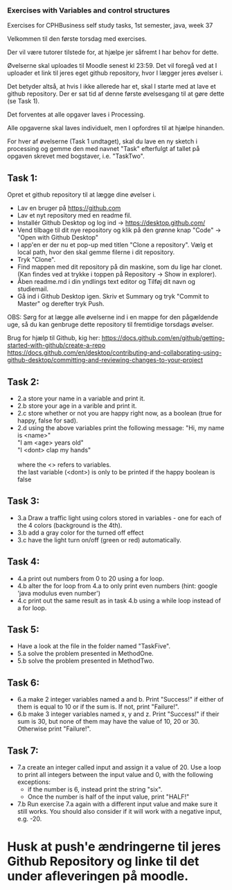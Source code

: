 ### Exercises with Variables and control structures
Exercises for CPHBusiness self study tasks, 1st semester, java, week 37


Velkommen til den første torsdag med exercises. 

Der vil være tutorer tilstede for, at hjælpe jer såfremt I har behov for dette. 

Øvelserne skal uploades til Moodle senest kl 23:59. 
Det vil foregå ved at I uploader et link til jeres eget github repository, hvor I lægger jeres øvelser i. 

Det betyder altså, at hvis I ikke allerede har et, skal I starte med at lave et github repository. Der er sat tid af denne første øvelsesgang til at gøre dette (se Task 1). 

Det forventes at alle opgaver laves i Processing. 

Alle opgaverne skal laves individuelt, men I opfordres til at hjælpe hinanden.

For hver af øvelserne (Task 1 undtaget), skal du lave en ny sketch i processing og gemme den med navnet "Task" efterfulgt af tallet på opgaven skrevet med bogstaver, i.e. "TaskTwo".

## Task 1: 
Opret et github repository til at lægge dine øvelser i. 
- Lav en bruger på https://github.com
- Lav et nyt repository med en readme fil. 
- Installér Github Desktop og log ind -> https://desktop.github.com/  
- Vend tilbage til dit nye repository og klik på den grønne knap "Code" -> "Open with Github Desktop"
- I app'en er der nu et pop-up med titlen "Clone a repository". Vælg et local path, hvor den skal gemme filerne i dit repository. 
- Tryk "Clone". 
- Find mappen med dit repository på din maskine, som du lige har clonet. (Kan findes ved at trykke i toppen på Repository -> Show in explorer).
- Åben readme.md i din yndlings text editor og Tilføj dit navn og studiemail. 
- Gå ind i Github Desktop igen. Skriv et Summary og tryk "Commit to Master" og derefter tryk Push. 

OBS: Sørg for at lægge alle øvelserne ind i en mappe for den pågældende uge, så du kan genbruge dette repository til fremtidige torsdags øvelser. 

Brug for hjælp til Github, kig her: 
https://docs.github.com/en/github/getting-started-with-github/create-a-repo 
https://docs.github.com/en/desktop/contributing-and-collaborating-using-github-desktop/committing-and-reviewing-changes-to-your-project


## Task 2: 
- 2.a store your name in a variable and print it.
- 2.b store your age in a varible and print it.
- 2.c store whether or not you are happy right now, as a boolean (true for happy, false for sad). 
- 2.d using the above variables print the following message:
    "Hi, my name is \<name\>" <br />
    "I am \<age\> years old" <br />
    "I \<dont\> clap my hands" <br />
                                <br />
    where the \<\> refers to variables. <br />
    the last variable (\<dont\>) is only to be printed if the happy boolean is false <br />
                                
## Task 3:
- 3.a Draw a traffic light using colors stored in variables - one for each of the 4 colors (background is the 4th).
- 3.b add a gray color for the turned off effect
- 3.c have the light turn on/off (green or red) automatically.
                                                                                      
## Task 4: 
- 4.a print out numbers from 0 to 20 using a for loop.
- 4.b alter the for loop from 4.a to only print even numbers (hint: google 'java modulus even number')
- 4.c print out the same result as in task 4.b using a while loop instead of a for loop.

## Task 5: 
- Have a look at the file in the folder named "TaskFive". 
- 5.a solve the problem presented in MethodOne.
- 5.b solve the problem presented in MethodTwo.

## Task 6: 
- 6.a make 2 integer variables named a and b. Print "Success!" if either of them is equal to 10 or if the sum is. If not, print "Failure!".
- 6.b make 3 integer variables named x, y and z. Print "Success!" if their sum is 30, but none of them may have the value of 10, 20 or 30. Otherwise print "Failure!".


## Task 7: 
- 7.a create an integer called input and assign it a value of 20. Use a loop to print all integers between the input value and 0, with the following exceptions: 
    - if the number is 6, instead print the string "six".
    - Once the number is half of the input value, print "HALF!"
- 7.b Run exercise 7.a again with a different input value and make sure it still works. You should also consider if it will work with a negative input, e.g. -20.
    
# Husk at push'e ændringerne til jeres Github Repository og linke til det under afleveringen på moodle. 

